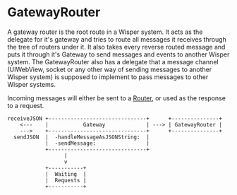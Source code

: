 # GatewayRouter
A gateway router is the root route in a Wisper system. It acts as the delegate for it's gateway and tries to route all messages it receives through the tree of routers under it. It also takes every reverse routed message and puts it through it's Gateway to send messages and events to another Wisper system. The GatewayRouter also has a delegate that a message channel (UIWebView, socket or any other way of sending messages to another Wisper system) is supposed to implement to pass messages to other Wisper systems.

Incoming messages will either be sent to a [Router](../routers/), or used as the response to a request.

```
receiveJSON +-------------------------------+      +---------------+
    <---    |           Gateway             | ---> | GatewayRouter |
    --->    +-------------------------------+      +---------------+
  sendJSON  |  -handleMessageAsJSONString:  |
            |  -sendMessage:                |
            +-------------------------------+
                  |
                  v
            +-----------+
            |  Waiting  |
            |  Requests |
            +-----------+
```
